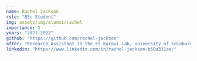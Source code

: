 ```yaml
---
name: Rachel Jackson
role: "BSc Student"
img: assets/img/alumni/rachel
importance: 2
years: "2021-2022"
github: "https://github.com/rachel-jackson"
after: "Research Assistant in the El Karoui Lab, University of Edinburgh"
linkedin: "https://www.linkedin.com/in/rachel-jackson-b50a331aa/"
---
```

